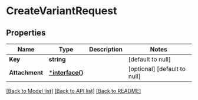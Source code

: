 # CreateVariantRequest

## Properties
Name | Type | Description | Notes
------------ | ------------- | ------------- | -------------
**Key** | **string** |  | [default to null]
**Attachment** | [***interface{}**](interface{}.md) |  | [optional] [default to null]

[[Back to Model list]](../README.md#documentation-for-models) [[Back to API list]](../README.md#documentation-for-api-endpoints) [[Back to README]](../README.md)


